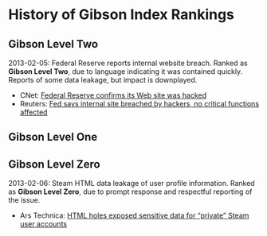 History of Gibson Index Rankings
================================

Gibson Level Two
----------------

2013-02-05: Federal Reserve reports internal website breach. Ranked as **Gibson Level Two**, due to language indicating it was contained quickly. Reports of some data leakage, but impact is downplayed.
  * CNet: [Federal Reserve confirms its Web site was hacked](http://news.cnet.com/8301-1009_3-57567824-83/federal-reserve-confirms-its-web-site-was-hacked/)
  * Reuters: [Fed says internal site breached by hackers, no critical functions affected](http://www.reuters.com/article/2013/02/06/net-us-usa-fed-hackers-idUSBRE91501920130206?feedType=RSS&feedName=technologyNews&utm_source=dlvr.it&utm_medium=twitter&dlvrit=56505)

Gibson Level One
----------------

Gibson Level Zero
----------------

2013-02-06: Steam HTML data leakage of user profile information. Ranked as **Gibson Level Zero**, due to prompt response and respectful reporting of the issue.

  * Ars Technica: [HTML holes exposed sensitive data for “private” Steam user accounts](http://arstechnica.com/security/2013/02/html-holes-exposed-sensitive-data-for-private-steam-user-accounts/)
